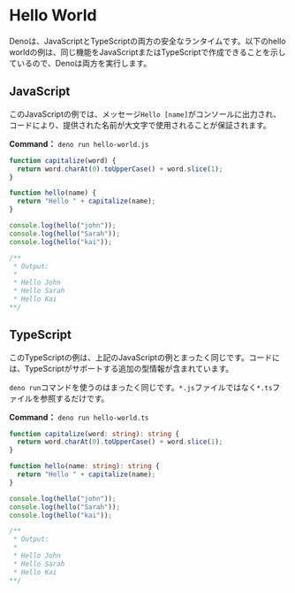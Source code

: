 # Hello World

Denoは、JavaScriptとTypeScriptの両方の安全なランタイムです。以下のhello worldの例は、同じ機能をJavaScriptまたはTypeScriptで作成できることを示しているので、Denoは両方を実行します。

## JavaScript

このJavaScriptの例では、メッセージ`Hello [name]`がコンソールに出力され、コードにより、提供された名前が大文字で使用されることが保証されます。

**Command：** `deno run hello-world.js`

```js
function capitalize(word) {
  return word.charAt(0).toUpperCase() + word.slice(1);
}

function hello(name) {
  return "Hello " + capitalize(name);
}

console.log(hello("john"));
console.log(hello("Sarah"));
console.log(hello("kai"));

/**
 * Output:
 *
 * Hello John
 * Hello Sarah
 * Hello Kai
**/
```

## TypeScript

このTypeScriptの例は、上記のJavaScriptの例とまったく同じです。コードには、TypeScriptがサポートする追加の型情報が含まれています。

`deno run`コマンドを使うのはまったく同じです。`*.js`ファイルではなく`*.ts`ファイルを参照するだけです。

**Command：** `deno run hello-world.ts`

```ts
function capitalize(word: string): string {
  return word.charAt(0).toUpperCase() + word.slice(1);
}

function hello(name: string): string {
  return "Hello " + capitalize(name);
}

console.log(hello("john"));
console.log(hello("Sarah"));
console.log(hello("kai"));

/**
 * Output:
 *
 * Hello John
 * Hello Sarah
 * Hello Kai
**/
```
